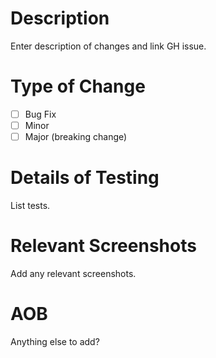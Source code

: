 # Description

Enter description of changes and link GH issue.

# Type of Change

- [ ] Bug Fix
- [ ] Minor
- [ ] Major (breaking change)

# Details of Testing

List tests.

# Relevant Screenshots

Add any relevant screenshots.

# AOB

Anything else to add?